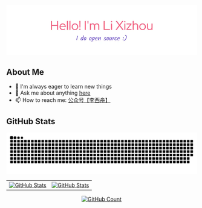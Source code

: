 ![github-header-image](./assets/github-header-image.webp)

## About Me
- 🚀 I'm always eager to learn new things
- 💬 Ask me about anything [here](https://github.com/xizhouli/xizhouli/discussions)
- 📫 How to reach me: [公众号【李西舟】](https://raw.githubusercontent.com/xizhouli/xizhouli/main/assets/gzh_qr_code.webp)

## GitHub Stats

![snake.svg](https://raw.githubusercontent.com/xizhouli/xizhouli/snake/snake.svg)

<table>
  <tr>
    <td>
      <a href="https://github.com/xizhouli">
          <img align="center" src="https://github-readme-stats-liuyuhe.vercel.app/api?username=xizhouli&hide_border=true&show_icons=true" alt="GitHub Stats" />
      </a>
    </td>
    <td>
      <a href="https://github.com/xizhouli">
          <img align="center" src="https://github-readme-stats-liuyuhe.vercel.app/api/top-langs/?username=xizhouli&layout=compact&hide_border=true" alt="GitHub Stats" />
      </a>
    </td>
  </tr>
</table>


<p align="center">
  <a href="https://github.com/xizhouli">
    <img align="center" src="https://share-squirrel-12.deno.dev/get/@xizhouli.README.md?theme=rule34" alt="GitHub Count" />
</a>
</p>

<!--
**xizhouli/xizhouli** is a ✨ _special_ ✨ repository because its `README.md` (this file) appears on your GitHub profile.

Here are some ideas to get you started:

- 🔭 I’m currently working on ...
- 🌱 I’m currently learning ...
- 👯 I’m looking to collaborate on ...
- 🤔 I’m looking for help with ...
- 💬 Ask me about ...
- 📫 How to reach me: ...
- 😄 Pronouns: ...
- ⚡ Fun fact: ...
-->

